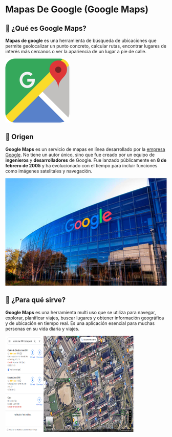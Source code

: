 # Mapas De Google (Google Maps)
## 📍 ¿Qué es Google Maps?
**Mapas de google** es una herramienta de búsqueda de ubicaciones que permite geolocalizar un punto concreto, calcular rutas, encontrar lugares de interés más cercanos o ver la apariencia de un lugar a pie de calle.

<img src="google-maps-old-icon-1024x1024-wcyun7p6.png" alt="Logo" width="200" height="200" />

## 📍 Origen
**Google Maps** es un servicio de mapas en línea desarrollado por la [empresa Google](https://www.google.com/intl/es_es/business/ "empresa Google"). No tiene un autor único, sino que fue creado por un equipo de **ingenieros** y **desarrolladores** de Google. Fue lanzado públicamente en **8 de febrero de 2005** y ha evolucionado con el tiempo para incluir funciones como imágenes satelitales y navegación.

![Oficina Google](https://github.com/junhao2005/SMX2M8UF1A1HistoriaWebMAR121989mapasdeGoogleJunHaoXiang/blob/main/shutterstock_552493561.jpg)
## 📍 ¿Para qué sirve?
**Google Maps** es una herramienta multi uso que se utiliza para navegar, explorar, planificar viajes, buscar lugares y obtener información geográfica y de ubicación en tiempo real. Es una aplicación esencial para muchas personas en su vida diaria y viajes.

<img src="Captura de pantalla 2023-10-07 133156.png" alt="Logo" width="400" height="300" />





